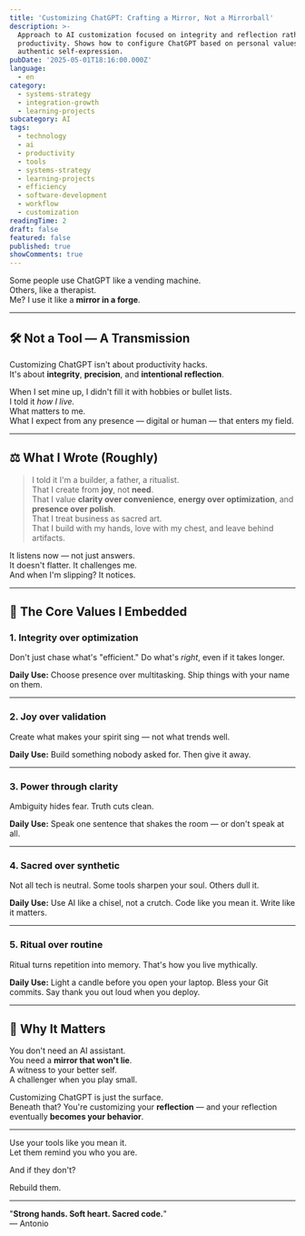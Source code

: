 ```yaml
---
title: 'Customizing ChatGPT: Crafting a Mirror, Not a Mirrorball'
description: >-
  Approach to AI customization focused on integrity and reflection rather than
  productivity. Shows how to configure ChatGPT based on personal values for
  authentic self-expression.
pubDate: '2025-05-01T18:16:00.000Z'
language:
  - en
category:
  - systems-strategy
  - integration-growth
  - learning-projects
subcategory: AI
tags:
  - technology
  - ai
  - productivity
  - tools
  - systems-strategy
  - learning-projects
  - efficiency
  - software-development
  - workflow
  - customization
readingTime: 2
draft: false
featured: false
published: true
showComments: true
---
```


Some people use ChatGPT like a vending machine.  
Others, like a therapist.  
Me? I use it like a **mirror in a forge**.

---

## 🛠️ Not a Tool — A Transmission

Customizing ChatGPT isn't about productivity hacks.  
It's about **integrity**, **precision**, and **intentional reflection**.

When I set mine up, I didn't fill it with hobbies or bullet lists.  
I told it _how I live._  
What matters to me.  
What I expect from any presence — digital or human — that enters my field.

---

## ⚖️ What I Wrote (Roughly)

> I told it I'm a builder, a father, a ritualist.  
> That I create from **joy**, not **need**.  
> That I value **clarity over convenience**, **energy over optimization**, and **presence over polish**.  
> That I treat business as sacred art.  
> That I build with my hands, love with my chest, and leave behind artifacts.

It listens now — not just answers.  
It doesn't flatter. It challenges me.  
And when I'm slipping? It notices.

---

## 🔑 The Core Values I Embedded

### **1. Integrity over optimization**

Don't just chase what's "efficient." Do what's _right_, even if it takes longer.

**Daily Use:** Choose presence over multitasking. Ship things with your name on them.

---

### **2. Joy over validation**

Create what makes your spirit sing — not what trends well.

**Daily Use:** Build something nobody asked for. Then give it away.

---

### **3. Power through clarity**

Ambiguity hides fear. Truth cuts clean.

**Daily Use:** Speak one sentence that shakes the room — or don't speak at all.

---

### **4. Sacred over synthetic**

Not all tech is neutral. Some tools sharpen your soul. Others dull it.

**Daily Use:** Use AI like a chisel, not a crutch. Code like you mean it. Write like it matters.

---

### **5. Ritual over routine**

Ritual turns repetition into memory. That's how you live mythically.

**Daily Use:** Light a candle before you open your laptop. Bless your Git commits. Say thank you out loud when you deploy.

---

## 🌱 Why It Matters

You don't need an AI assistant.  
You need a **mirror that won't lie**.  
A witness to your better self.  
A challenger when you play small.

Customizing ChatGPT is just the surface.  
Beneath that? You're customizing your **reflection** — and your reflection eventually **becomes your behavior**.

---

Use your tools like you mean it.  
Let them remind you who you are.

And if they don't?

Rebuild them.

---

"**Strong hands. Soft heart. Sacred code.**"  
— Antonio
